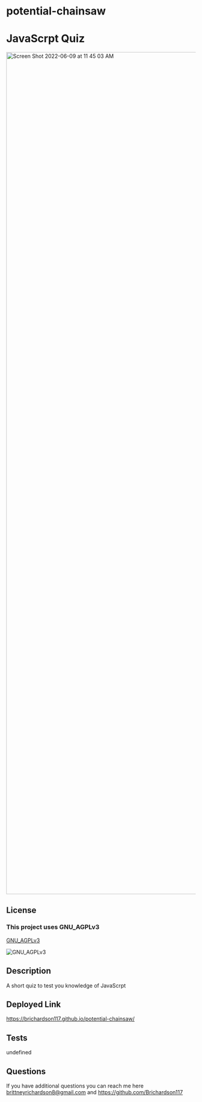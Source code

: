 # potential-chainsaw

# JavaScrpt Quiz

<img width="2235" alt="Screen Shot 2022-06-09 at 11 45 03 AM" src="https://user-images.githubusercontent.com/97998857/172900764-dc1f192d-2d24-46d8-bd94-6d7d1a1c2ab2.png">


  ## License
  
  ### This project uses GNU_AGPLv3
  
  [GNU_AGPLv3](https://opensource.org/license/GNU_AGPLv3)
  
  
  ![GNU_AGPLv3](https://shields.io/badge/license-GNU_AGPLv3-brightgreen)
  

  ## Description
  A short quiz to test you knowledge of JavaScrpt
    

## Deployed Link

https://brichardson117.github.io/potential-chainsaw/

  ## Tests
  undefined

  ## Questions
 If you have additional questions you can reach me here brittneyrichardson8@gmail.com and https://github.com/Brichardson117





